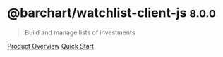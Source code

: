 # @barchart/watchlist-client-js <small>8.0.0</small>

> Build and manage lists of investments

[Product Overview](/content/product_overview)
[Quick Start](/content/quick_start)